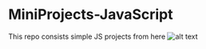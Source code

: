 # MiniProjects-JavaScript
This repo consists simple JS projects from here ![alt text](https://devwriteups.com/30-javascript-project-ideas-for-beginners-intermediate-and-pro-developer-with-huge-resources?guid=none&deviceId=468c3269-4c59-44e1-b332-f7827797b4ba)
<!-- ![alt text](https://github.com/mohtashimkamran/Quotes-Generator/blob/main/quotebg.PNG) -->
